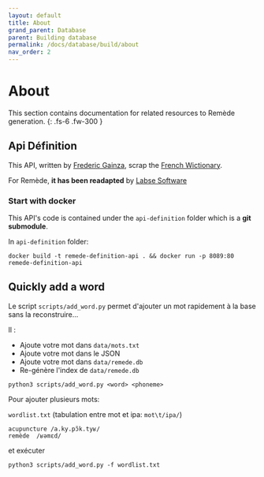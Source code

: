 ```yaml
---
layout: default
title: About
grand_parent: Database
parent: Building database
permalink: /docs/database/build/about
nav_order: 2
---
```


# About
This section contains documentation for related resources to Remède generation. 
{: .fs-6 .fw-300 }

## Api Définition

This API, written by [Frederic Gainza](https://api-definition.fgainza.fr/), scrap the [French Wictionary](https://fr.wiktionary.org/wiki/Wiktionnaire:Page_d%E2%80%99accueil).

For Remède, **it has been readapted** by [Labse Software](https://github.com/LabseSoftware/api-definition)

### Start with docker

This API's code is contained under the `api-definition` folder which is a **git submodule**.

In `api-definition` folder:
```shell
docker build -t remede-definition-api . && docker run -p 8089:80 remede-definition-api
```

## Quickly add a word

Le script `scripts/add_word.py` permet d'ajouter un mot rapidement à la base sans la reconstruire...

Il :
- Ajoute votre mot dans `data/mots.txt`
- Ajoute votre mot dans le JSON
- Ajoute votre mot dans `data/remede.db`
- Re-génère l'index de `data/remede.db`

```shell
python3 scripts/add_word.py <word> <phoneme>
```

Pour ajouter plusieurs mots:

`wordlist.txt` (tabulation entre mot et ipa: `mot\t/ipa/`)
```
acupuncture /a.ky.pɔ̃k.tyʁ/
remède  /ʁəmɛd/
```
et exécuter
```shell
python3 scripts/add_word.py -f wordlist.txt
```
